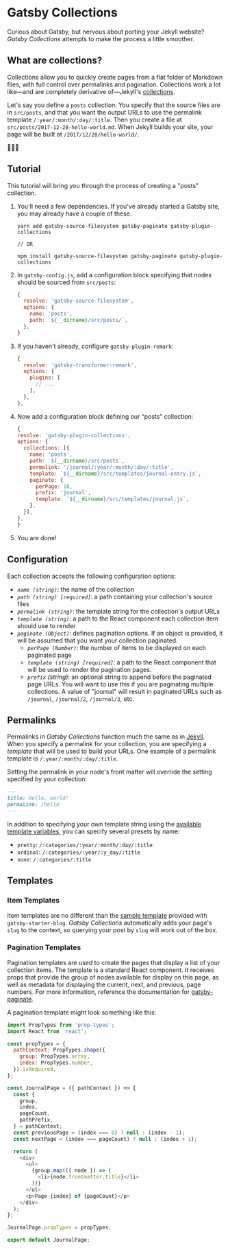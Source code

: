 # Gatsby Collections

Curious about Gatsby, but nervous about porting your Jekyll website? _Gatsby Collections_ attempts to make the process a little smoother.

## What are collections?

Collections allow you to quickly create pages from a flat folder of Markdown files, with full control over permalinks and pagination. Collections work a lot like—and are completely derivative of—Jekyll's [collections](https://jekyllrb.com/docs/collections/).

Let's say you define a `posts` collection. You specify that the source files are in `src/posts`, and that you want the output URLs to use the permalink template `/:year/:month/:day/:title`. Then you create a file at `src/posts/2017-12-28-hello-world.md`. When Jekyll builds your site, your page will be built at `/2017/12/28/hello-world/`.

🎉🎉🎉

## Tutorial

This tutorial will bring you through the process of creating a "posts" collection.

1. You'll need a few dependencies. If you've already started a Gatsby site, you may already have a couple of these.
    ```
    yarn add gatsby-source-filesystem gatsby-paginate gatsby-plugin-collections

    // OR

    npm install gatsby-source-filesystem gatsby-paginate gatsby-plugin-collections
    ```

1. In `gatsby-config.js`, add a configuration block specifying that nodes should be sourced from `src/posts`:
    
    ```js
    {
      resolve: 'gatsby-source-filesystem',
      options: {
        name: 'posts',
        path: `${__dirname}/src/posts/`,
      },
    }
    ```
    
1. If you haven't already, configure `gatsby-plugin-remark`:
    
    ```js
    {
      resolve: 'gatsby-transformer-remark',
      options: {
        plugins: [
          // ...
        ],
      },
    },
    ```

1. Now add a configuration block defining our “posts” collection:
    ```js
    {
    resolve: 'gatsby-plugin-collections',
    options: {
      collections: [{
        name: 'posts',
        path: `${__dirname}/src/posts`,
        permalink: '/journal/:year/:month/:day/:title',
        template: `${__dirname}/src/templates/journal-entry.js`,
        paginate: {
          perPage: 10,
          prefix: 'journal',
          template: `${__dirname}/src/templates/journal.js`,
        },
      }],
    },
    }
    ```

1. You are done!

## Configuration

Each collection accepts the following configuration options:

- _`name (string)`_: the name of the collection
- _`path (string) [required]`_: a path containing your collection's source files
- _`permalink (string)`_: the template string for the collection's output URLs
- _`template (string)`_: a path to the React component each collection item should use to render
- _`paginate (Object)`_: defines pagination options. If an object is provided, it will be assumed that you want your collection paginated.
    - _`perPage (Number)`_: the number of items to be displayed on each paginated page
    - _`template (string) [required]`_: a path to the React component that will be used to render the pagination pages.
    - _`prefix` (string)_: an optional string to append before the paginated page URLs. You will want to use this if you are paginating multiple collections. A value of "journal" will result in paginated URLs such as `/journal`, `/journal/2`, `/journal/3`, etc.

## Permalinks

Permalinks in _Gatsby Collections_ function much the same as in [Jekyll](https://jekyllrb.com/docs/permalinks/). When you specify a permalink for your collection, you are specifying a _template_ that will be used to build your URLs. One example of a permalink template is `/:year/:month/:day/:title`.

Setting the permalink in your node's front matter will override the setting specified by your collection:

```md
---
title: Hello, world!
permalink: /hello
---
```

In addition to specifying your own template string using the [available template variables](https://jekyllrb.com/docs/permalinks/#template-variables), you can specify several presets by name:

- `pretty`: `/:categories/:year/:month/:day/:title`
- `ordinal`: `/:categories/:year/:y_day/:title`
- `none`: `/:categories/:title`

## Templates

### Item Templates

Item templates are no different than the [sample template](https://github.com/gatsbyjs/gatsby-starter-blog/blob/master/src/templates/blog-post.js) provided with `gatsby-starter-blog`. _Gatsby Collections_ automatically adds your page's `slug` to the context, so querying your post by `slug` will work out of the box.

### Pagination Templates

Pagination templates are used to create the pages that display a list of your collection items. The template is a standard React component. It receives props that provide the group of nodes available for display on this page, as well as metadata for displaying the current, next, and previous, page numbers. For more information, reference the documentation for [gatsby-paginate](https://github.com/pixelstew/gatsby-paginate).

A pagination template might look something like this:

```js
import PropTypes from 'prop-types';
import React from 'react';

const propTypes = {
  pathContext: PropTypes.shape({
    group: PropTypes.array,
    index: PropTypes.number,
  }).isRequired,
};

const JournalPage = ({ pathContext }) => {
  const {
    group,
    index,
    pageCount,
    pathPrefix,
  } = pathContext;
  const previousPage = (index === 0) ? null : (index - 1);
  const nextPage = (index === pageCount) ? null : (index + 1);

  return (
    <div>
      <ul>
        {group.map(({ node }) => (
          <li>{node.frontmatter.title}</li>
        ))}
      </ul>
      <p>Page {index} of {pageCount}</p>
    </div>
  );
};

JournalPage.propTypes = propTypes;

export default JournalPage;
```
